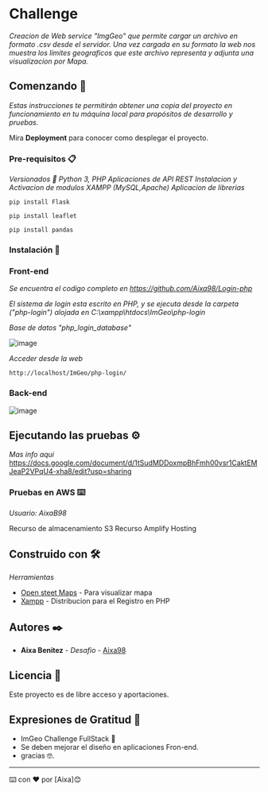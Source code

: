 # Challenge

_Creacion de Web service "ImgGeo" que permite cargar un archivo en formato .csv desde el servidor. Una vez cargada en su formato la web nos muestra los limites geograficos que este archivo representa y adjunta una visualizacion por Mapa._

## Comenzando 🚀

_Estas instrucciones te permitirán obtener una copia del proyecto en funcionamiento en tu máquina local para propósitos de desarrollo y pruebas._

Mira **Deployment** para conocer como desplegar el proyecto.

### Pre-requisitos 📋

_Versionados 📌_
_Python 3, PHP_
_Aplicaciones de API REST_
_Instalacion y Activacion de modulos XAMPP (MySQL,Apache)_
_Aplicacion de librerias_

```
pip install Flask
```

```
pip install leaflet
```

```
pip install pandas
```

### Instalación 🔧

### Front-end

_Se encuentra el codigo completo en https://github.com/Aixa98/Login-php_

_El sistema de login esta escrito en PHP, y se ejecuta desde la carpeta ("php-login") alojada en C:\xampp\htdocs\ImGeo\php-login_

_Base de datos "php_login_database"_

![image](https://github.com/Aixa98/ImGeo/blob/master/php-login/docs/login1.gif)

_Acceder desde la web_

```
http://localhost/ImGeo/php-login/
```
### Back-end
![image](https://github.com/Aixa98/ImGeo/blob/master/imgeo-master/docs/demo.gif)
## Ejecutando las pruebas ⚙️

_Mas info aqui_
https://docs.google.com/document/d/1tSudMDDoxmpBhFmh00vsr1CaktEMJeaP2VPqU4-xha8/edit?usp=sharing

### Pruebas en AWS ⌨️

_Usuario: AixaB98_

Recurso de almacenamiento S3
Recurso Amplify Hosting

## Construido con 🛠️

_Herramientas_

- [Open steet Maps](https://www.openstreetmap.org/) - Para visualizar mapa
- [Xampp](https://www.apachefriends.org/es/index.html) - Distribucion para el Registro en PHP

## Autores ✒️

- **Aixa Benitez** - _Desafio_ - [Aixa98](https://github.com/Aixa98)

## Licencia 📄

Este proyecto es de libre acceso y aportaciones.

## Expresiones de Gratitud 🎁

- ImGeo Challenge FullStack 📢
- Se deben mejorar el diseño en aplicaciones Fron-end.
- gracias 🤓.

---

⌨️ con ❤️ por [Aixa]😊
